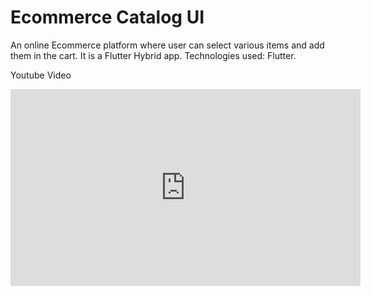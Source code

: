 # Ecommerce Catalog UI

An online Ecommerce platform where user can select various items and add them in the cart.
It is a Flutter Hybrid app. 
Technologies used: Flutter.

Youtube Video
<p align = "center">
<iframe width="560" height="315" src="https://www.youtube.com/embed/QBNVSmVDyZI" title="YouTube video player" frameborder="0" allow="accelerometer; autoplay; clipboard-write; encrypted-media; gyroscope; picture-in-picture" allowfullscreen></iframe>
</p>
